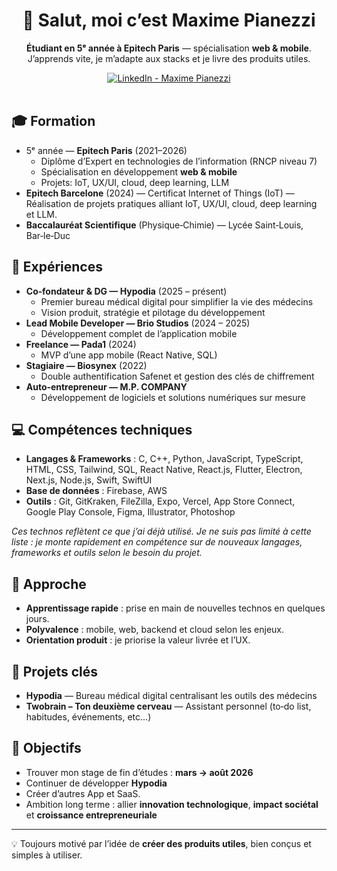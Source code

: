 <div align="center">
  
  <h1>👋 Salut, moi c’est Maxime Pianezzi</h1>
  
  <p><strong>Étudiant en 5ᵉ année à Epitech Paris</strong> — spécialisation <strong>web & mobile</strong>. J’apprends vite, je m’adapte aux stacks et je livre des produits utiles.</p>
  
  <a href="https://www.linkedin.com/in/maxime-pianezzi-bb144522b/">
    <img alt="LinkedIn - Maxime Pianezzi" src="https://img.shields.io/badge/LinkedIn-Maxime%20Pianezzi-0A66C2?style=for-the-badge&logo=linkedin&logoColor=white" />
  </a>
  
  <br/>
  <br/>
</div>

## 🎓 Formation

- 5ᵉ année — <strong>Epitech Paris</strong> (2021–2026)
  - Diplôme d’Expert en technologies de l’information (RNCP niveau 7)
  - Spécialisation en développement <strong>web & mobile</strong>
  - Projets: IoT, UX/UI, cloud, deep learning, LLM
- <strong>Epitech Barcelone</strong> (2024) — Certificat Internet of Things (IoT) — Réalisation de projets pratiques alliant IoT, UX/UI, cloud, deep learning et LLM.
- <strong>Baccalauréat Scientifique</strong> (Physique‑Chimie) — Lycée Saint‑Louis, Bar‑le‑Duc

## 💼 Expériences

- <strong>Co‑fondateur & DG — Hypodia</strong> (2025 – présent)
  - Premier bureau médical digital pour simplifier la vie des médecins
  - Vision produit, stratégie et pilotage du développement
- <strong>Lead Mobile Developer — Brio Studios</strong> (2024 – 2025)
  - Développement complet de l’application mobile
- <strong>Freelance — Pada1</strong> (2024)
  - MVP d’une app mobile (React Native, SQL)
- <strong>Stagiaire — Biosynex</strong> (2022)
  - Double authentification Safenet et gestion des clés de chiffrement
- <strong>Auto‑entrepreneur — M.P. COMPANY</strong>
  - Développement de logiciels et solutions numériques sur mesure

## 💻 Compétences techniques

- <strong>Langages & Frameworks</strong> : C, C++, Python, JavaScript, TypeScript, HTML, CSS, Tailwind, SQL, React Native, React.js, Flutter, Electron, Next.js, Node.js, Swift, SwiftUI
- <strong>Base de données</strong> : Firebase, AWS
- <strong>Outils</strong> : Git, GitKraken, FileZilla, Expo, Vercel, App Store Connect, Google Play Console, Figma, Illustrator, Photoshop

<p><em>Ces technos reflètent ce que j’ai déjà utilisé. Je ne suis pas limité à cette liste : je monte rapidement en compétence sur de nouveaux langages, frameworks et outils selon le besoin du projet.</em></p>

## 🧠 Approche

- <strong>Apprentissage rapide</strong> : prise en main de nouvelles technos en quelques jours.
- <strong>Polyvalence</strong> : mobile, web, backend et cloud selon les enjeux.
- <strong>Orientation produit</strong> : je priorise la valeur livrée et l’UX.

## 🚀 Projets clés

- <strong>Hypodia</strong> — Bureau médical digital centralisant les outils des médecins
- <strong>Twobrain – Ton deuxième cerveau</strong> — Assistant personnel (to‑do list, habitudes, événements, etc...)

## 🎯 Objectifs

- Trouver mon stage de fin d’études : <strong>mars → août 2026</strong>
- Continuer de développer <strong>Hypodia</strong>
- Créer d’autres App et SaaS.
- Ambition long terme : allier <strong>innovation technologique</strong>, <strong>impact sociétal</strong> et <strong>croissance entrepreneuriale</strong>

---

💡 Toujours motivé par l’idée de <strong>créer des produits utiles</strong>, bien conçus et simples à utiliser.
